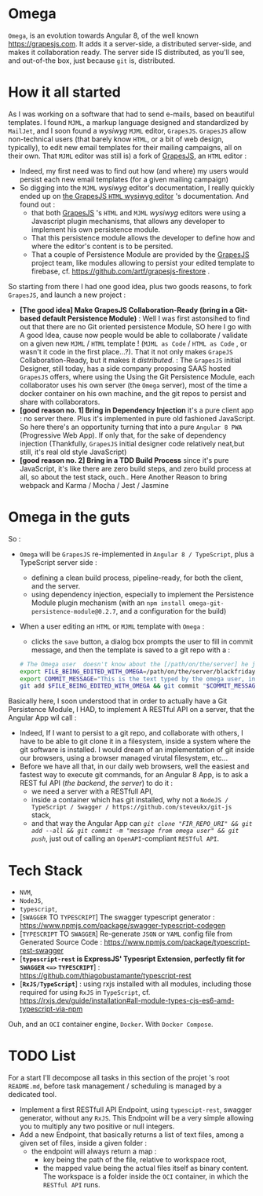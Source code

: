 # Omega

`Omega`, is an evolution towards Angular 8, of the well known https://grapesjs.com. 
It adds it a server-side, a distributed server-side, and makes it collaboration ready.
The server side IS distributed, as you'll see, and out-of-the box, just because `git` is, distributed.


# How it all started

As I was working on a software that had to send e-mails, based on beautiful templates. I found `MJML`, a markup language designed and standardized by `MailJet`, and I soon found a _wysiwyg_ `MJML` editor, `GrapesJS`.
`GrapesJS` allow non-technical users (that barely know `HTML`, or a bit of web design, typically), to edit new email templates for their mailing campaigns, all on their own.
That `MJML` editor was still is) a fork of [GrapesJS](https://grapesjs.com/), an `HTML` editor : 
* Indeed, my first need was to find out how (and where) my users would persist each new email templates (for a given mailing campaign)
* So digging into the `MJML` _wysiwyg_ editor's documentation, I really quickly ended up on [the GrapesJS `HTML` wysiwyg editor](https://grapesjs.com/) 's documentation. And found out : 
  * that both [GrapesJS](https://grapesjs.com/) 's `HTML` and `MJML` _wysiwyg_ editors were using a Javascript plugin mechanisms, that allows any developer to implement his own persistence module. 
  * That this persistence module allows the developer to define how and where the editor's content is to be persited.
  * That a couple of Persistence Module are provided by the [GrapesJS](https://grapesjs.com/) project team, like modules allowing to persist your edited template to firebase, cf. https://github.com/artf/grapesjs-firestore .

So starting from there I had one good idea, plus two goods reasons, to fork `GrapesJS`, and launch a new project :

* **[The good idea] Make GrapesJS Collaboration-Ready (bring in a Git-based default Persistence Module)** : Well I was first astonsihed to find out that there are no Git oriented persistence Module, SO here I go with A good Idea, cause now people would be able to collaborate / validate on a given new `MJML` / `HTML` template ! (`MJML as Code` / `HTML as Code` , or wasn't it code in the first place...?). That it not only makes `GrapeJS` Collaboration-Ready, but it makes it _distributed_. : The `GrapesJS` initial Designer, still today, has a side company proposing SAAS hosted `GrapesJS` offers, where using the Using the Git Persistence Module, each collaborator uses his own server (the `Omega` server), most of the time a docker container on his own machine, and the git repos to persist and share with collaborators.  
* **[good reason no. 1] Bring in Dependency Injection** it's a pure client app : no server there. Plus it's implemented in pure old fashioned JavaScript. So here there's an opportunity turning that into a pure `Angular 8 PWA` (Progressive Web App). If only that, for the sake of dependency injection (Thankfully, `GrapesJS` initial designer code relatively neat,but still, it's real old style JavaScript)
* **[good reason no. 2] Bring in a TDD Build Process** since it's pure JavaScript, it's like there are zero build steps, and zero build process at all, so about the test stack, ouch.. Here Another Reason to bring webpack and Karma / Mocha / Jest / Jasmine


# Omega in the guts

So : 

* `Omega` will be `GrapesJS` re-implemented in `Angular 8 / TypeScript`, plus a TypeScript server side  :
  * defining a clean build process, pipeline-ready, for both the client, and the server.
  * using dependency injection, especially to implement the Persistence Module plugin mechanism (with an `npm install omega-git-persistence-module@0.2.7`, and a configuration for the build)
* When a user editing an `HTML` or `MJML` template with `Omega` : 
  * clicks the `save` button, a dialog box prompts the user to fill in commit message, and then the template is saved to a git repo with a : 
  
  ```bash
  # The Omega user  doesn't know about the [/path/on/the/server] he just sees the file and directory 's tree inside [/path/on/the/server]. Plsu inside [/path/on/the/server] is where the git clone happened.
  export FILE_BEING_EDITED_WITH_OMEGA=/path/on/the/server/blackfriday-champions.mjml
  export COMMIT_MESSAGE="This is the text typed by the omega user, in the dialog box, through his web page, so angular app will fill that one up"
  git add $FILE_BEING_EDITED_WITH_OMEGA && git commit "$COMMIT_MESSAGE" && git push
  ```

Basically here, I soon understood that in order to actually have a Git Persistence Module, I HAD, to implement A RESTful API on a server, that the Angular App wil call :
* Indeed, If I want to persist to a git repo, and collaborate with others, I have to be able to git clone it in a filesystem, inside a system where the git software is installed. I would dream of an implementation of git inside our browsers, using a browser managed virutal filesystem, etc... 
* Before we have all that, in our daily web browsers, well the easiest and fastest way to execute git commands, for an Angular 8 App, is to ask a REST ful API (_the backend_, _the server_) to do it : 
  * we need a server with a RESTfull API, 
  * inside a container which has git installed, why not a `NodeJS / TypeScript / Swagger / https://github.com/steveukx/git-js ` stack, 
  * and that way the Angular App can _`git clone "FIR_REPO_URI" && git add --all && git commit -m "message from omega user" && git push`_, just out of calling an `OpenAPI`-compliant `RESTful API`.

# Tech Stack

* `NVM`, 
* `NodeJS`,
* `typescript`,
* [`SWAGGER` TO `TYPESCRIPT`] The swagger typescript generator : https://www.npmjs.com/package/swagger-typescript-codegen 
* [`TYPESCRIPT` TO `SWAGGER`] Re-generate `JSON` or `YAML` config file from Generated Source Code : https://www.npmjs.com/package/typescript-rest-swagger
* [**`typescript-rest` is ExpressJS' Typesript Extension, perfectly fit for `SWAGGER` `<=>` `TYPESCRIPT`**] : https://github.com/thiagobustamante/typescript-rest
* [**`RxJS/TypeScript`**] :  using rxjs installed with all modules, including those required for using `RxJS` in `TypeScript`, cf. https://rxjs.dev/guide/installation#all-module-types-cjs-es6-amd-typescript-via-npm

Ouh, and an `OCI` container engine, `Docker`. With `Docker Compose`.

# TODO List

For a start I'll decompose all tasks in this section of the projet 's root `README.md`, before task management / scheduling is managed by a dedicated tool.

* Implement a first RESTfull API Endpoint, using `typescipt-rest`, swagger generator, without any `RxJS`. This Endpoint will be a very simple allowing you to multiply any two positive or null integers.
* Add a new Endpoint, that basically returns a list of text files, among a given set of files, inside a given folder :
  * the endpoint will always return a map : 
    * key being the path of the file, relative to workspace root,
    * the mapped value being the actual files itself as binary content. The workspace is a folder inside the `OCI` container, in which the `RESTful API` runs.
    


